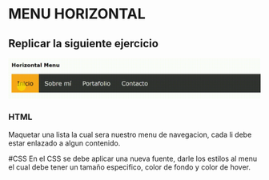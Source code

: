 # MENU HORIZONTAL
## Replicar la siguiente ejercicio
![Pagina a replicar](assets/image/horizontal.gif "titulo")

### HTML
Maquetar una lista la cual sera nuestro menu de navegacion, cada li debe estar enlazado a algun contenido.

#CSS
En el CSS se debe aplicar una nueva fuente, darle los estilos al menu el cual debe tener un tamaño especifico, color de fondo y color de hover.
